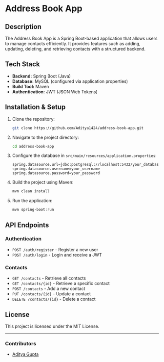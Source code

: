 # Address Book App

## Description
The Address Book App is a Spring Boot-based application that allows users to manage contacts efficiently. It provides features such as adding, updating, deleting, and retrieving contacts with a structured backend.

## Tech Stack
- **Backend:** Spring Boot (Java)
- **Database:** MySQL (configured via application properties)
- **Build Tool:** Maven
- **Authentication:** JWT (JSON Web Tokens)

## Installation & Setup
1. Clone the repository:
   ```sh
   git clone https://github.com/Aditya1424/address-book-app.git
   ```
2. Navigate to the project directory:
   ```sh
   cd address-book-app
   ```
3. Configure the database in `src/main/resources/application.properties`:
   ```properties
   spring.datasource.url=jdbc:postgresql://localhost:5432/your_database
   spring.datasource.username=your_username
   spring.datasource.password=your_password
   ```
4. Build the project using Maven:
   ```sh
   mvn clean install
   ```
5. Run the application:
   ```sh
   mvn spring-boot:run
   ```

## API Endpoints
### Authentication
- `POST /auth/register` - Register a new user
- `POST /auth/login` - Login and receive a JWT

### Contacts
- `GET /contacts` - Retrieve all contacts
- `GET /contacts/{id}` - Retrieve a specific contact
- `POST /contacts` - Add a new contact
- `PUT /contacts/{id}` - Update a contact
- `DELETE /contacts/{id}` - Delete a contact

## License
This project is licensed under the MIT License.

---
### Contributors
- [Aditya Gupta](https://github.com/Aditya1424)


